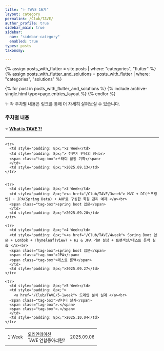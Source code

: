 ```yaml
---
title: "✨ TAVE 16기"
layout: category
permalink: /Club/TAVE/
author_profile: true
sidebar_main: true
sidebar:
  nav: "sidebar-category"
  enabled: true
types: posts
taxonomy:

---
```


{% assign posts_with_flutter = site.posts | where: "categories", "flutter" %}
{% assign posts_with_flutter_and_solutions = posts_with_flutter | where: "categories", "solutions" %}

{% for post in posts_with_flutter_and_solutions %}
  {% include archive-single.html type=page.entries_layout %}
{% endfor %}


✨ 각 주차별 내용은 링크를 통해 더 자세히 살펴보실 수 있습니다.<br>  


### 주차별 내용

⭐  **[What is TAVE ?!](/Club/TAVE/OT)**  

---

<table style="width: 100%; border-collapse: collapse; text-align: left; font-size: 14px;">
  <tbody>
    <tr>
      <td style="padding: 8px;">1 Week</td>
      <td style="padding: 8px;"><a href="/Club/TAVE/OT"> 오리엔테이션</a><br>
      <span class="tag-box">TAVE 연합동아리란?</span>
      </td>
      <td style="padding: 8px;">2025.09.06</td>
    </tr>

    
    <tr>
      <td style="padding: 8px;">2 Week</td>
      <td style="padding: 8px;"> 전반기 만남의 장<br>
      <span class="tag-box">스터디 활동 기획</span>
      </td>
      <td style="padding: 8px;">2025.09.13</td>
    </tr>

    
    <tr>
      <td style="padding: 8px;">3 Week</td>
      <td style="padding: 8px;"><a href="/Club/TAVE/3week"> MVC + DI(스프링 빈) + JPA(Spring Data) + AOP로 구성한 회원 관리 예제 </a><br>
      <span class="tag-box">spring boot 입문</span>
      </td>
      <td style="padding: 8px;">2025.09.20</td>
    </tr>

    <tr>
      <td style="padding: 8px;">4 Week</td>
      <td style="padding: 8px;"><a href="/Club/TAVE/4week"> Spring Boot 입문 + Lombok + Thymeleaf(View) + H2 & JPA 기본 설정 + 트랜잭션/테스트 롤백 실습 </a><br>
      <span class="tag-box">spring boot 입문</span>
      <span class="tag-box">JPA</span>
      <span class="tag-box">테스트 롤백</span>
      </td>
      <td style="padding: 8px;">2025.09.27</td>
    </tr>

    <tr>
      <td style="padding: 8px;">5 Week</td>
      <td style="padding: 8px;">
        <a href="/Club/TAVE/5-1week"> 도메인 분석 설계 </a><br>
      <span class="tag-box">엔티티 설계</span>
      <span class="tag-box">.</span>
      <span class="tag-box">.</span>
      </td>
      <td style="padding: 8px;">2025.10.04</td>
    </tr>

    
         
     


    
  </tbody>
</table>



<br/>
